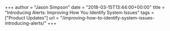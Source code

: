 +++
author = "Jason Simpson"
date = "2018-03-15T13:44:00+00:00"
title = "Introducing Alerts: Improving How You Identify System Issues"
tags = ["Product Updates"]
url = "/improving-how-to-identify-system-issues-introducing-alerts/"
+++